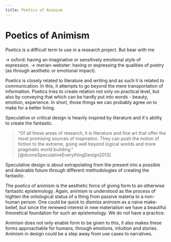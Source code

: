 ```yaml
---
title: Poetics of Animism
---
```

# Poetics of Animism
Poetics is a difficult term to use in a research project. But bear with me

→ oxford: having an imaginative or sensitively emotional style of expression.
→ merian-webster: having or expressing the qualities of poetry (as through aesthetic or emotional impact).

Poetics is closely related to literature and writing and as such it is related to communication. In this, it attempts to go beyond the mere transportation of information. Poetics tries to create relation not only on practical level, but also by conveying that which can be hardly put into words - beauty, emotion, experience. In short, those things we can probably agree on to make for a better living.

Speculative or critical design is heavily inspired by literature and it's ability to create the fantastic. 

> "Of all these areas of research, it is literature and fine art that offer the most promising sources of inspiration. They can push the notion of fiction to the extreme, going well beyond logical worlds and more pragmatic world building." [@dunneSpeculativeEverythingDesign2013]

Speculative design is about extrapolating from the present into a possible and desirable future through different methodologies of creating the fantastic.

The poetics of animism is the aesthetic force of giving form to an otherwise fantastic epistemology. Again, animism is understood as the process of highten the ontological status of a thing from passive materia to a non-human person. One could be quick to dismiss animism as a naive make-belief, but since the renewed interest in new materialism we have a beautiful theoretical foundation for such an epistemology. We do not have a practice.

Animism does not only enable form to be given to this, it also makes these forms approachable for humans, through emotions, intuition and stories. Animism in design could be a step away from use cases to narratives.